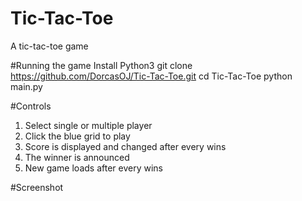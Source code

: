 # Tic-Tac-Toe
A tic-tac-toe game

#Running the game
Install Python3
git clone https://github.com/DorcasOJ/Tic-Tac-Toe.git
cd Tic-Tac-Toe
python main.py

#Controls
1. Select single or multiple player
2. Click the blue grid to play
3. Score is displayed and changed after every wins
4. The winner is announced
5. New game loads after every wins

#Screenshot
